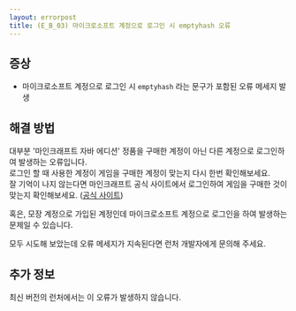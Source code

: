 ```yaml
---
layout: errorpost
title: (E_B_03) 마이크로소프트 계정으로 로그인 시 emptyhash 오류
---
```


## 증상

- 마이크로소프트 계정으로 로그인 시 `emptyhash` 라는 문구가 포함된 오류 메세지 발생

## 해결 방법

대부분 '마인크래프트 자바 에디션' 정품을 구매한 계정이 아닌 다른 계정으로 로그인하여 발생하는 오류입니다.  
로그인 할 때 사용한 계정이 게임을 구매한 계정이 맞는지 다시 한번 확인해보세요.  
잘 기억이 나지 않는다면 마인크래프트 공식 사이트에서 로그인하여 게임을 구매한 것이 맞는지 확인해보세요.  ([공식 사이트](https://minecraft.net))

혹은, 모장 계정으로 가입된 계정인데 마이크로소프트 계정으로 로그인을 하여 발생하는 문제일 수 있습니다. 

모두 시도해 보았는데 오류 메세지가 지속된다면 런처 개발자에게 문의해 주세요. 

## 추가 정보

최신 버전의 런처에서는 이 오류가 발생하지 않습니다. 